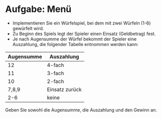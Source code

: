 # Aufgabe: Menü

- Implementieren Sie ein Würfelspiel, bei dem mit zwei Würfeln (1-6) gewürfelt wird.
- Zu Beginn des Spiels legt der Spieler einen Einsatz (Geldbetrag) fest.
- Je nach Augensumme der Würfel bekommt der Spieler eine Auszahlung, die folgender Tabelle entnommen werden kann:

| Augensumme |   Auszahlung   |
|------------|----------------|
|      12    |     4-fach     |
|      11    |     3-fach     |
|      10    |     2-fach     |
|    7,8,9   | Einsatz zurück |
|     2-6    |     keine      |

Geben Sie sowohl die Augensumme, die Auszahlung und den Gewinn an.